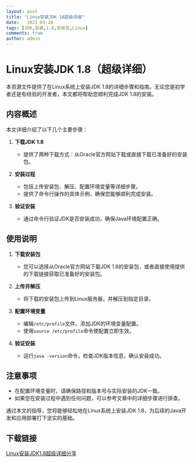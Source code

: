 ```yaml
---
layout: post
title: "Linux安装JDK 18超级详细"
date:   2021-05-28
tags: [JDK,安装,1.8,安装包,Linux]
comments: true
author: admin
---
```

# Linux安装JDK 1.8（超级详细）

本资源文件提供了在Linux系统上安装JDK 1.8的详细步骤和指南。无论您是初学者还是有经验的开发者，本文都将帮助您顺利完成JDK 1.8的安装。

## 内容概述

本文详细介绍了以下几个主要步骤：

1. **下载JDK 1.8**
   - 提供了两种下载方式：从Oracle官方网站下载或直接下载已准备好的安装包。

2. **安装过程**
   - 包括上传安装包、解压、配置环境变量等详细步骤。
   - 提供了命令行操作的具体示例，确保您能够顺利完成安装。

3. **验证安装**
   - 通过命令行验证JDK是否安装成功，确保Java环境配置正确。

## 使用说明

1. **下载安装包**
   - 您可以选择从Oracle官方网站下载JDK 1.8的安装包，或者直接使用提供的下载链接获取已准备好的安装包。

2. **上传并解压**
   - 将下载的安装包上传到Linux服务器，并解压到指定目录。

3. **配置环境变量**
   - 编辑`/etc/profile`文件，添加JDK的环境变量配置。
   - 使用`source /etc/profile`命令使配置立即生效。

4. **验证安装**
   - 运行`java -version`命令，检查JDK版本信息，确认安装成功。

## 注意事项

- 在配置环境变量时，请确保路径和版本号与实际安装的JDK一致。
- 如果您在安装过程中遇到任何问题，可以参考文章中的详细步骤进行排查。

通过本文的指导，您将能够轻松地在Linux系统上安装JDK 1.8，为后续的Java开发和应用部署打下坚实的基础。

## 下载链接

[Linux安装JDK1.8超级详细分享](https://pan.quark.cn/s/11a64e062f6a)